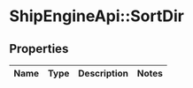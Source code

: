 # ShipEngineApi::SortDir

## Properties
Name | Type | Description | Notes
------------ | ------------- | ------------- | -------------


